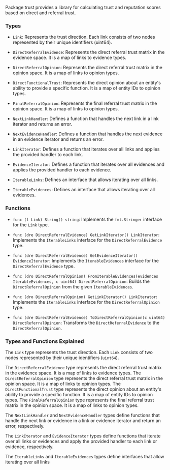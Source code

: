 Package trust provides a library for calculating trust and reputation scores based on direct and referral trust.

### Types

*   `Link`: Represents the trust direction. Each link consists of two nodes represented by their unique identifiers (uint64).
    
*   `DirectReferralEvidence`: Represents the direct referral trust matrix in the evidence space. It is a map of links to evidence types.
    
*   `DirectReferralOpinion`: Represents the direct referral trust matrix in the opinion space. It is a map of links to opinion types.
    
*   `DirectFunctionalTrust`: Represents the direct opinion about an entity's ability to provide a specific function. It is a map of entity IDs to opinion types.
    
*   `FinalReferralOpinion`: Represents the final referral trust matrix in the opinion space. It is a map of links to opinion types.
    
*   `NextLinkHandler`: Defines a function that handles the next link in a link iterator and returns an error.
    
*   `NextEvidenceHandler`: Defines a function that handles the next evidence in an evidence iterator and returns an error.
    
*   `LinkIterator`: Defines a function that iterates over all links and applies the provided handler to each link.
    
*   `EvidenceIterator`: Defines a function that iterates over all evidences and applies the provided handler to each evidence.
    
*   `IterableLinks`: Defines an interface that allows iterating over all links.
    
*   `IterableEvidences`: Defines an interface that allows iterating over all evidences.
    

### Functions

*   `func (l Link) String() string`: Implements the `fmt.Stringer` interface for the `Link` type.
    
*   `func (dre DirectReferralEvidence) GetLinkIterator() LinkIterator`: Implements the `IterableLinks` interface for the `DirectReferralEvidence` type.
    
*   `func (dre DirectReferralEvidence) GetEvidenceIterator() EvidenceIterator`: Implements the `IterableEvidences` interface for the `DirectReferralEvidence` type.
    
*   `func (dro DirectReferralOpinion) FromIterableEvidences(evidences IterableEvidences, c uint64) DirectReferralOpinion`: Builds the `DirectReferralOpinion` from the given `IterableEvidences`.
    
*   `func (dro DirectReferralOpinion) GetLinkIterator() LinkIterator`: Implements the `IterableLinks` interface for the `DirectReferralOpinion` type.
    
*   `func (dre DirectReferralEvidence) ToDirectReferralOpinion(c uint64) DirectReferralOpinion`: Transforms the `DirectReferralEvidence` to the `DirectReferralOpinion`.
    

### Types and Functions Explained

The `Link` type represents the trust direction. Each `Link` consists of two nodes represented by their unique identifiers (`uint64`).

The `DirectReferralEvidence` type represents the direct referral trust matrix in the evidence space. It is a map of links to evidence types. The `DirectReferralOpinion` type represents the direct referral trust matrix in the opinion space. It is a map of links to opinion types. The `DirectFunctionalTrust` type represents the direct opinion about an entity's ability to provide a specific function. It is a map of entity IDs to opinion types. The `FinalReferralOpinion` type represents the final referral trust matrix in the opinion space. It is a map of links to opinion types.

The `NextLinkHandler` and `NextEvidenceHandler` types define functions that handle the next link or evidence in a link or evidence iterator and return an error, respectively.

The `LinkIterator` and `EvidenceIterator` types define functions that iterate over all links or evidences and apply the provided handler to each link or evidence, respectively.

The `IterableLinks` and `IterableEvidences` types define interfaces that allow iterating over all links
